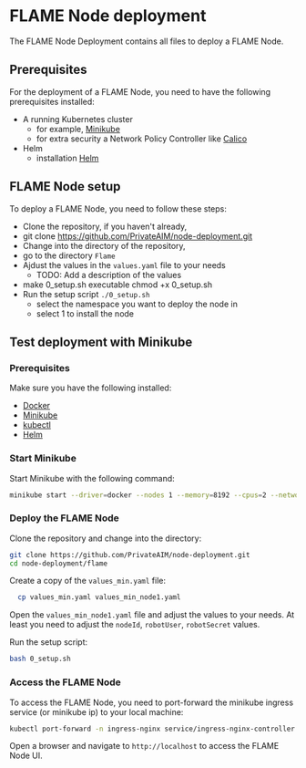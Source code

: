 # FLAME Node deployment

The FLAME Node Deployment contains all files to deploy a FLAME Node.


## Prerequisites

For the deployment of a FLAME Node, you need to have the following prerequisites installed:

- A running Kubernetes cluster
  - for example, [Minikube](https://minikube.sigs.k8s.io/docs/start/)
  - for extra security a Network Policy Controller like [Calico](https://docs.projectcalico.org/getting-started/kubernetes/quickstart)
- Helm
  - installation [Helm](https://helm.sh/docs/intro/install/)


## FLAME Node setup

To deploy a FLAME Node, you need to follow these steps:
 - Clone the repository, if you haven't already,
 - git clone https://github.com/PrivateAIM/node-deployment.git
 - Change into the directory of the repository,
 - go to the directory `Flame`
 - Ajdust the values in the `values.yaml` file to your needs
   - TODO: Add a description of the values
 - make 0_setup.sh executable chmod +x 0_setup.sh
 - Run the setup script `./0_setup.sh`
   - select the namespace you want to deploy the node in
   - select 1 to install the node

## Test deployment with Minikube

### Prerequisites
Make sure you have the following installed:
- [Docker](https://docs.docker.com/get-docker/)
- [Minikube](https://minikube.sigs.k8s.io/docs/start/)
- [kubectl](https://kubernetes.io/docs/tasks/tools/install-kubectl/)
- [Helm](https://helm.sh/docs/intro/install/)

### Start Minikube
Start Minikube with the following command:
```bash
minikube start --driver=docker --nodes 1 --memory=8192 --cpus=2 --network-plugin=cni --cni=calico --addons=dashboard --addons=ingress --profile=node1
```

### Deploy the FLAME Node
Clone the repository and change into the directory:
```bash
git clone https://github.com/PrivateAIM/node-deployment.git
cd node-deployment/flame
```

Create a copy of the `values_min.yaml` file:
```bash
  cp values_min.yaml values_min_node1.yaml
```

Open the `values_min_node1.yaml` file and adjust the values to your needs. At least you need to adjust the `nodeId`, `robotUser`, `robotSecret` values.

Run the setup script:
```bash
bash 0_setup.sh
```

### Access the FLAME Node
To access the FLAME Node, you need to port-forward the minikube ingress service (or minikube ip) to your local machine:
```bash
kubectl port-forward -n ingress-nginx service/ingress-nginx-controller 80:80
```
Open a browser and navigate to `http://localhost` to access the FLAME Node UI.


